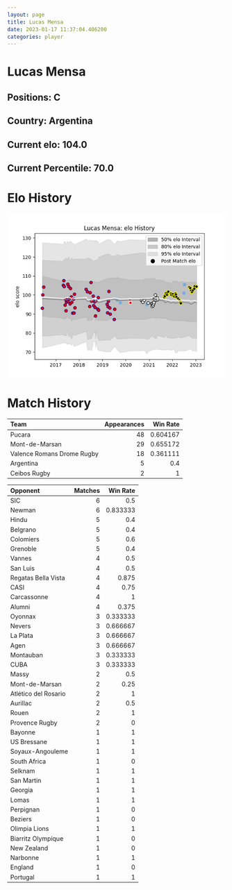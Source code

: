 ```yaml
---  
layout: page  
title: Lucas Mensa  
date: 2023-01-17 11:37:04.406200  
categories: player  
---
```

# Lucas Mensa

## Positions: C

## Country: Argentina

## Current elo: 104.0

## Current Percentile: 70.0

# Elo History


![elo history](history_LucasMensa.png)
# Match History


| Team                       |   Appearances |   Win Rate |
|:---------------------------|--------------:|-----------:|
| Pucara                     |            48 |   0.604167 |
| Mont-de-Marsan             |            29 |   0.655172 |
| Valence Romans Drome Rugby |            18 |   0.361111 |
| Argentina                  |             5 |   0.4      |
| Ceibos Rugby               |             2 |   1        |

| Opponent             |   Matches |   Win Rate |
|:---------------------|----------:|-----------:|
| SIC                  |         6 |   0.5      |
| Newman               |         6 |   0.833333 |
| Hindu                |         5 |   0.4      |
| Belgrano             |         5 |   0.4      |
| Colomiers            |         5 |   0.6      |
| Grenoble             |         5 |   0.4      |
| Vannes               |         4 |   0.5      |
| San Luis             |         4 |   0.5      |
| Regatas Bella Vista  |         4 |   0.875    |
| CASI                 |         4 |   0.75     |
| Carcassonne          |         4 |   1        |
| Alumni               |         4 |   0.375    |
| Oyonnax              |         3 |   0.333333 |
| Nevers               |         3 |   0.666667 |
| La Plata             |         3 |   0.666667 |
| Agen                 |         3 |   0.666667 |
| Montauban            |         3 |   0.333333 |
| CUBA                 |         3 |   0.333333 |
| Massy                |         2 |   0.5      |
| Mont-de-Marsan       |         2 |   0.25     |
| Atlético del Rosario |         2 |   1        |
| Aurillac             |         2 |   0.5      |
| Rouen                |         2 |   1        |
| Provence Rugby       |         2 |   0        |
| Bayonne              |         1 |   1        |
| US Bressane          |         1 |   1        |
| Soyaux-Angouleme     |         1 |   1        |
| South Africa         |         1 |   0        |
| Selknam              |         1 |   1        |
| San Martin           |         1 |   1        |
| Georgia              |         1 |   1        |
| Lomas                |         1 |   1        |
| Perpignan            |         1 |   0        |
| Beziers              |         1 |   0        |
| Olimpia Lions        |         1 |   1        |
| Biarritz Olympique   |         1 |   0        |
| New Zealand          |         1 |   0        |
| Narbonne             |         1 |   1        |
| England              |         1 |   0        |
| Portugal             |         1 |   1        |